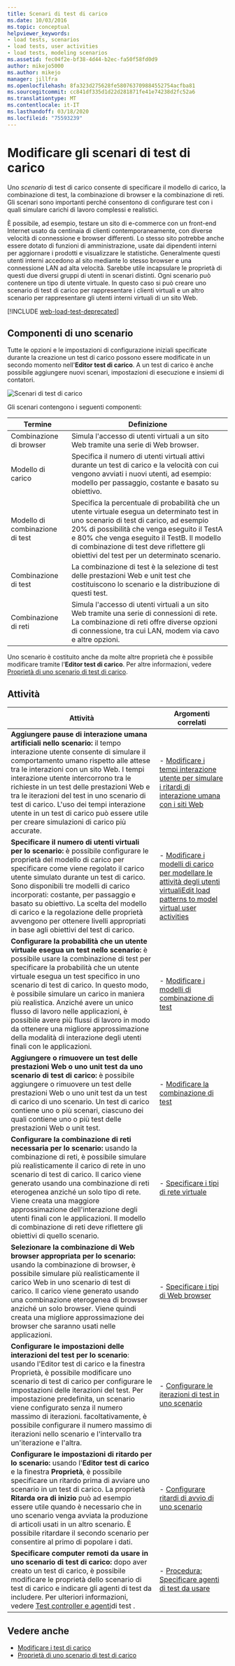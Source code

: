 ```yaml
---
title: Scenari di test di carico
ms.date: 10/03/2016
ms.topic: conceptual
helpviewer_keywords:
- load tests, scenarios
- load tests, user activities
- load tests, modeling scenarios
ms.assetid: fec04f2e-bf38-4d44-b2ec-fa50f58fd0d9
author: mikejo5000
ms.author: mikejo
manager: jillfra
ms.openlocfilehash: 8fa323d275628fe580763709884552754acfba81
ms.sourcegitcommit: cc841df335d1d22d281871fe41e74238d2fc52a6
ms.translationtype: MT
ms.contentlocale: it-IT
ms.lasthandoff: 03/18/2020
ms.locfileid: "75593239"
---
```

# <a name="edit-load-test-scenarios"></a>Modificare gli scenari di test di carico

Uno *scenario* di test di carico consente di specificare il modello di carico, la combinazione di test, la combinazione di browser e la combinazione di reti. Gli scenari sono importanti perché consentono di configurare test con i quali simulare carichi di lavoro complessi e realistici.

È possibile, ad esempio, testare un sito di e-commerce con un front-end Internet usato da centinaia di clienti contemporaneamente, con diverse velocità di connessione e browser differenti. Lo stesso sito potrebbe anche essere dotato di funzioni di amministrazione, usate dai dipendenti interni per aggiornare i prodotti e visualizzare le statistiche. Generalmente questi utenti interni accedono al sito mediante lo stesso browser e una connessione LAN ad alta velocità. Sarebbe utile incapsulare le proprietà di questi due diversi gruppi di utenti in scenari distinti. Ogni scenario può contenere un tipo di utente virtuale. In questo caso si può creare uno scenario di test di carico per rappresentare i clienti virtuali e un altro scenario per rappresentare gli utenti interni virtuali di un sito Web.

[!INCLUDE [web-load-test-deprecated](includes/web-load-test-deprecated.md)]

## <a name="scenario-components"></a>Componenti di uno scenario

Tutte le opzioni e le impostazioni di configurazione iniziali specificate durante la creazione un test di carico possono essere modificate in un secondo momento nell'**Editor test di carico**. A un test di carico è anche possibile aggiungere nuovi scenari, impostazioni di esecuzione e insiemi di contatori.

![Scenari di test di carico](../test/media/loadtesteditinscenarios.png)

Gli scenari contengono i seguenti componenti:

|Termine|Definizione|
|-|-|
|Combinazione di browser|Simula l'accesso di utenti virtuali a un sito Web tramite una serie di Web browser.|
|Modello di carico|Specifica il numero di utenti virtuali attivi durante un test di carico e la velocità con cui vengono avviati i nuovi utenti, ad esempio: modello per passaggio, costante e basato su obiettivo.|
|Modello di combinazione di test|Specifica la percentuale di probabilità che un utente virtuale esegua un determinato test in uno scenario di test di carico, ad esempio 20% di possibilità che venga eseguito il TestA e 80% che venga eseguito il TestB. Il modello di combinazione di test deve riflettere gli obiettivi del test per un determinato scenario.|
|Combinazione di test|La combinazione di test è la selezione di test delle prestazioni Web e unit test che costituiscono lo scenario e la distribuzione di questi test.|
|Combinazione di reti|Simula l'accesso di utenti virtuali a un sito Web tramite una serie di connessioni di rete. La combinazione di reti offre diverse opzioni di connessione, tra cui LAN, modem via cavo e altre opzioni.|

Uno scenario è costituito anche da molte altre proprietà che è possibile modificare tramite l'**Editor test di carico**. Per altre informazioni, vedere [Proprietà di uno scenario di test di carico](../test/load-test-scenario-properties.md).

## <a name="tasks"></a>Attività

|Attività|Argomenti correlati|
|-|-----------------------|
|**Aggiungere pause di interazione umana artificiali nello scenario:** il tempo interazione utente consente di simulare il comportamento umano rispetto alle attese tra le interazioni con un sito Web. I tempi interazione utente intercorrono tra le richieste in un test delle prestazioni Web e tra le iterazioni del test in uno scenario di test di carico. L'uso dei tempi interazione utente in un test di carico può essere utile per creare simulazioni di carico più accurate.|-   [Modificare i tempi interazione utente per simulare i ritardi di interazione umana con i siti Web](../test/edit-think-times-in-load-test-scenarios.md)|
|**Specificare il numero di utenti virtuali per lo scenario:** è possibile configurare le proprietà del modello di carico per specificare come viene regolato il carico utente simulato durante un test di carico. Sono disponibili tre modelli di carico incorporati: costante, per passaggio e basato su obiettivo. La scelta del modello di carico e la regolazione delle proprietà avvengono per ottenere livelli appropriati in base agli obiettivi del test di carico.|-   [Modificare i modelli di carico per modellare le attività degli utenti virtualiEdit load patterns to model virtual user activities](../test/edit-load-patterns-to-model-virtual-user-activities.md)|
|**Configurare la probabilità che un utente virtuale esegua un test nello scenario:** è possibile usare la combinazione di test per specificare la probabilità che un utente virtuale esegua un test specifico in uno scenario di test di carico. In questo modo, è possibile simulare un carico in maniera più realistica. Anziché avere un unico flusso di lavoro nelle applicazioni, è possibile avere più flussi di lavoro in modo da ottenere una migliore approssimazione della modalità di interazione degli utenti finali con le applicazioni.|-   [Modificare i modelli di combinazione di test](../test/edit-test-mix-models-to-specify-the-probability-of-a-virtual-user-running-a-test.md)|
|**Aggiungere o rimuovere un test delle prestazioni Web o uno unit test da uno scenario di test di carico:** è possibile aggiungere o rimuovere un test delle prestazioni Web o uno unit test da un test di carico di uno scenario. Un test di carico contiene uno o più scenari, ciascuno dei quali contiene uno o più test delle prestazioni Web o unit test.|-   [Modificare la combinazione di test](../test/edit-the-test-mix-to-specify-which-web-browsers-types-in-a-load-test-scenario.md)|
|**Configurare la combinazione di reti necessaria per lo scenario:** usando la combinazione di reti, è possibile simulare più realisticamente il carico di rete in uno scenario di test di carico. Il carico viene generato usando una combinazione di reti eterogenea anziché un solo tipo di rete. Viene creata una maggiore approssimazione dell'interazione degli utenti finali con le applicazioni. Il modello di combinazione di reti deve riflettere gli obiettivi di quello scenario.|-   [Specificare i tipi di rete virtuale](../test/specify-virtual-network-types-in-a-load-test-scenario.md)|
|**Selezionare la combinazione di Web browser appropriata per lo scenario:** usando la combinazione di browser, è possibile simulare più realisticamente il carico Web in uno scenario di test di carico. Il carico viene generato usando una combinazione eterogenea di browser anziché un solo browser. Viene quindi creata una migliore approssimazione dei browser che saranno usati nelle applicazioni.|-   [Specificare i tipi di Web browser](../test/edit-the-test-mix-to-specify-which-web-browsers-types-in-a-load-test-scenario.md)|
|**Configurare le impostazioni delle interazioni del test per lo scenario**: usando l'Editor test di carico e la finestra Proprietà, è possibile modificare uno scenario di test di carico per configurare le impostazioni delle iterazioni del test. Per impostazione predefinita, un scenario viene configurato senza il numero massimo di iterazioni. facoltativamente, è possibile configurare il numero massimo di iterazioni nello scenario e l'intervallo tra un'iterazione e l'altra.|-   [Configurare le iterazioni di test in uno scenario](../test/configure-test-iterations-in-a-load-test-scenario.md)|
|**Configurare le impostazioni di ritardo per lo scenario:** usando l'**Editor test di carico** e la finestra **Proprietà**, è possibile specificare un ritardo prima di avviare uno scenario in un test di carico. La proprietà **Ritarda ora di inizio** può ad esempio essere utile quando è necessario che in uno scenario venga avviata la produzione di articoli usati in un altro scenario. È possibile ritardare il secondo scenario per consentire al primo di popolare i dati.|-   [Configurare ritardi di avvio di uno scenario](../test/configure-scenario-start-delays.md)|
|**Specificare computer remoti da usare in uno scenario di test di carico:** dopo aver creato un test di carico, è possibile modificare le proprietà dello scenario di test di carico e indicare gli agenti di test da includere. Per ulteriori informazioni, vedere [Test controller e agenti](configure-test-agents-and-controllers-for-load-tests.md)di test .|-   [Procedura: Specificare agenti di test da usare](../test/how-to-specify-test-agents-to-use-in-load-test-scenarios.md)|

## <a name="see-also"></a>Vedere anche

- [Modificare i test di carico](../test/edit-load-tests.md)
- [Proprietà di uno scenario di test di carico](../test/load-test-scenario-properties.md)
